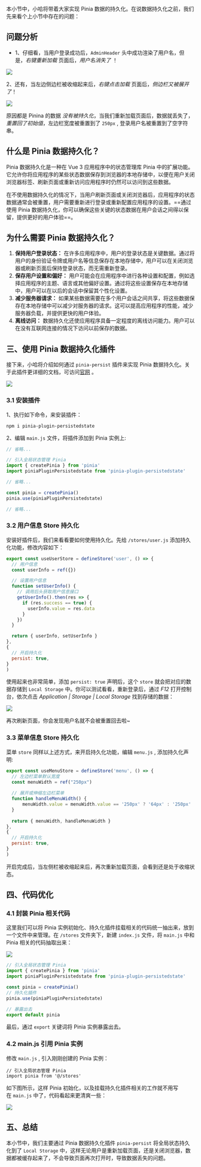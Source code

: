 本小节中，小哈将带着大家实现 Pinia 数据的持久化。在说数据持久化之前，我们先来看个上小节中存在的问题：

## 问题分析

- 1、仔细看，当用户登录成功后，`AdminHeader` 头中成功渲染了用户名，但是，_右键重新加载_ 页面后，_用户名消失了_ ！

![](https://img.quanxiaoha.com/quanxiaoha/169493902177266)

2、还有，当左边侧边栏被收缩起来后，_右键点击加载_ 页面后，_侧边栏又被展开了_！

![](https://img.quanxiaoha.com/quanxiaoha/169493914236129)

原因都是 Pinina 的数据 _没有被持久化_，当我们重新加载页面后，数据就丢失了，_重置回了初始值_，左边栏宽度被重置到了 `250px` , 登录用户名被重置到了空字符串。

## 什么是 Pinia 数据持久化？

Pinia 数据持久化是一种在 Vue 3 应用程序中的状态管理库 Pinia 中的扩展功能。它允许你将应用程序的某些状态数据保存到浏览器的本地存储中，以便在用户关闭浏览器标签、刷新页面或重新访问应用程序时仍然可以访问到这些数据。

在不使用数据持久化的情况下，当用户刷新页面或关闭浏览器后，应用程序的状态数据通常会被重置，用户需要重新进行登录或重新配置应用程序的设置。==通过使用 Pinia 数据持久化，你可以确保这些关键的状态数据在用户会话之间得以保留，提供更好的用户体验==。

## 为什么需要 Pinia 数据持久化？

1. **保持用户登录状态：** 在许多应用程序中，用户的登录状态是关键数据。通过将用户的身份验证令牌或用户名等信息保存在本地存储中，用户可以在关闭浏览器或刷新页面后保持登录状态，而无需重新登录。
2. **保存用户设置和偏好：** 用户可能会在应用程序中进行各种设置和配置，例如选择应用程序的主题、语言或其他偏好设置。通过将这些设置保存在本地存储中，用户可以在以后的会话中保留其个性化设置。
3. **减少服务器请求：** 如果某些数据需要在多个用户会话之间共享，将这些数据保存在本地存储中可以减少对服务器的请求。这可以提高应用程序的性能，减少服务器负载，并提供更快的用户体验。
4. **离线访问：** 数据持久化还使应用程序具备一定程度的离线访问能力。用户可以在没有互联网连接的情况下访问以前保存的数据。

## 三、使用 Pinia 数据持久化插件

接下来，小哈将介绍如何通过 `pinia-persist` 插件来实现 Pinia 数据持久化。关于此插件更详细的文档，可访问[官网](https://prazdevs.github.io/pinia-plugin-persistedstate/zh/) 。

![](https://img.quanxiaoha.com/quanxiaoha/169494195570061)

### 3.1 安装插件

1、执行如下命令，来安装插件：

```
npm i pinia-plugin-persistedstate
```

2、编辑 `main.js` 文件，将插件添加到 Pinia 实例上:

```js
// 省略...

// 引入全局状态管理 Pinia
import { createPinia } from 'pinia'
import piniaPluginPersistedstate from 'pinia-plugin-persistedstate'

// 省略...

const pinia = createPinia()
pinia.use(piniaPluginPersistedstate)

// 省略...
```

### 3.2 用户信息 Store 持久化

安装好插件后，我们来看看要如何使用持久化。先给 `/stores/user.js` 添加持久化功能，修改内容如下：

```js
export const useUserStore = defineStore('user', () => {
  // 用户信息
  const userInfo = ref({})

  // 设置用户信息
  function setUserInfo() {
    // 调用后头获取用户信息接口
    getUserInfo().then(res => {
      if (res.success == true) {
        userInfo.value = res.data
      }
    })
  }

  return { userInfo, setUserInfo }
}, 
{
  // 开启持久化
  persist: true,
}
)
```

使用起来也非常简单，添加 `persist: true` 声明后，这个 `store` 就会把对应的数据存储到 `Local Storage` 中。你可以测试看看，重新登录后，通过 _F12_ 打开控制台，依次点击 _Application | Storage | Local Storage_ 找到存储的数据：

![](https://img.quanxiaoha.com/quanxiaoha/169494365503226)

再次刷新页面，你会发现用户名就不会被重置回去啦~

### 3.3 菜单信息 Store 持久化

菜单 `store` 同样以上述方式，来开启持久化功能，编辑 `menu.js` , 添加持久化声明:

```js
export const useMenuStore = defineStore('menu', () => {
  // 左边栏菜单默认宽度
  const menuWidth = ref("250px")
  
  // 展开或伸缩左边栏菜单
  function handleMenuWidth() {
      menuWidth.value = menuWidth.value == '250px' ? '64px' : '250px'
  }
  
  return { menuWidth, handleMenuWidth }
}, 
{
  // 开启持久化
  persist: true,
}
)
```

开启完成后，当左侧栏被收缩起来后，再次重新加载页面，会看到还是处于收缩状态。

## 四、代码优化

### 4.1 封装 Pinia 相关代码

这里我们可以将 Pinia 实例初始化、持久化插件挂载相关的代码统一抽出来，放到一个文件中来管理。在 `/stores` 文件夹下，新建 `index.js` 文件，将 `main.js` 中和 Pinia 相关的代码抽取出来：

![](https://img.quanxiaoha.com/quanxiaoha/169494449083854)

```js
// 引入全局状态管理 Pinia
import { createPinia } from 'pinia'
import piniaPluginPersistedstate from 'pinia-plugin-persistedstate'

const pinia = createPinia()
// 持久化插件
pinia.use(piniaPluginPersistedstate)

// 暴露出去
export default pinia
```

最后，通过 `export` 关键词将 Pinia 实例暴露出去。

### 4.2 main.js 引用 Pinia 实例

修改 `main.js` , 引入刚刚创建的 Pinia 实例：

```
// 引入全局状态管理 Pinia
import pinia from '@/stores'
```

如下图所示，这样 Pinia 初始化，以及挂载持久化插件相关的工作就不用写在 `main.js` 中了，代码看起来更清爽一些：

![](https://img.quanxiaoha.com/quanxiaoha/169494434113761)

## 五、总结

本小节中，我们主要通过 Pinia 数据持久化插件 `pinia-persist` 将全局状态持久化到了 `Local Storage` 中，这样无论用户是重新加载页面，还是关闭浏览器，数据都被缓存起来了，不会导致页面再次打开时，导致数据丢失的问题。